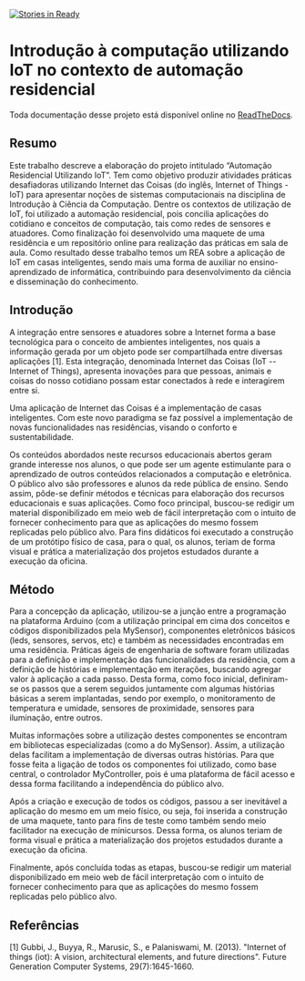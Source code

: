 [![Stories in Ready](https://badge.waffle.io/lohmanndouglas/smarthouse.png?label=ready&title=Ready)](https://waffle.io/lohmanndouglas/smarthouse)
# Introdução à computação utilizando IoT no contexto de automação residencial 

Toda documentação desse projeto está disponível online no [ReadTheDocs](http://smarthouse.readthedocs.org/en/latest/).

## Resumo
Este trabalho descreve a elaboração do projeto intitulado “Automação Residencial
Utilizando IoT”. Tem como objetivo produzir atividades práticas desafiadoras utilizando Internet das Coisas (do inglês, Internet of Things - IoT) para apresentar noções de sistemas computacionais na disciplina de Introdução à Ciência da Computação. Dentre os contextos de utilização de IoT, foi utilizado a automação residencial, pois concilia aplicações do cotidiano e conceitos de computação, tais como redes de sensores e atuadores. Como finalização foi desenvolvido uma maquete de uma residência e um repositório online para realização das práticas em sala de aula. Como resultado desse trabalho temos um REA sobre a aplicação de IoT em casas inteligentes, sendo mais uma forma de auxiliar no ensino-aprendizado de informática, contribuindo para desenvolvimento da ciência e disseminação do conhecimento.  

## Introdução
A integração entre sensores e atuadores sobre a Internet forma a base tecnológica para o conceito de ambientes inteligentes, nos quais a informação gerada por um objeto pode ser compartilhada entre diversas aplicações [1].  Esta integração, denominada Internet das Coisas (IoT -- Internet of Things), apresenta inovações para que pessoas, animais e coisas do nosso cotidiano possam estar conectados à rede e interagirem entre si. 

Uma aplicação de Internet das Coisas é a implementação de casas inteligentes. Com este novo paradigma se faz possível a implementação de novas funcionalidades nas residências, visando o conforto e sustentabilidade.

Os conteúdos abordados neste recursos educacionais abertos geram grande interesse nos alunos, o que pode ser um agente estimulante para o aprendizado de outros conteúdos relacionados a computação e eletrônica. O público alvo são professores e alunos da rede pública de ensino. Sendo assim, pôde-se definir métodos e técnicas para elaboração dos recursos educacionais e suas aplicações. Como foco principal, buscou-se redigir um material disponibilizado em meio web de fácil interpretação com o intuito de fornecer conhecimento para que as aplicações do mesmo fossem replicadas pelo público alvo. Para fins didáticos foi executado a construção de um protótipo físico de casa, para o qual, os alunos, teriam de forma visual e prática a materialização dos projetos estudados durante a execução da oficina.

## Método
Para a concepção da aplicação, utilizou-se a junção entre a programação na plataforma Arduino (com a utilização principal em cima dos conceitos e códigos disponibilizados pela MySensor), componentes eletrônicos básicos (leds, sensores, servos, etc) e também as necessidades encontradas em uma residência. Práticas ágeis de engenharia de software foram utilizadas para a definição e implementação das funcionalidades da residência, com a definição de histórias e implementação em iterações, buscando agregar valor à aplicação a cada passo. Desta forma, como foco inicial, definiram-se os passos que a serem seguidos juntamente com algumas histórias básicas a serem implantadas, sendo por exemplo, o monitoramento de temperatura e umidade, sensores de proximidade, sensores para iluminação, entre outros.

Muitas informações sobre a utilização destes componentes se encontram em bibliotecas especializadas (como a do MySensor). Assim, a utilização delas facilitam a implementação de diversas outras histórias. Para que fosse feita a ligação de todos os componentes foi utilizado, como base central, o controlador MyController, pois é uma plataforma de fácil acesso e dessa forma facilitando a independência do público alvo.

Após a criação e execução de todos os códigos, passou a ser inevitável a aplicação do mesmo em um meio físico, ou seja, foi inserida a construção de uma maquete, tanto para fins de teste como também sendo meio facilitador na execução de minicursos. Dessa forma, os alunos teriam de forma visual e prática a materialização dos projetos estudados durante a execução da oficina.

Finalmente, após concluída todas as etapas, buscou-se redigir um material disponibilizado em meio web de fácil interpretação com o intuito de fornecer conhecimento para que as aplicações do mesmo fossem replicadas pelo público alvo. 

## Referências
[1] Gubbi, J., Buyya, R., Marusic, S., e Palaniswami, M. (2013). "Internet of things (iot): A vision, architectural elements, and future directions". Future Generation Computer Systems, 29(7):1645-1660.

